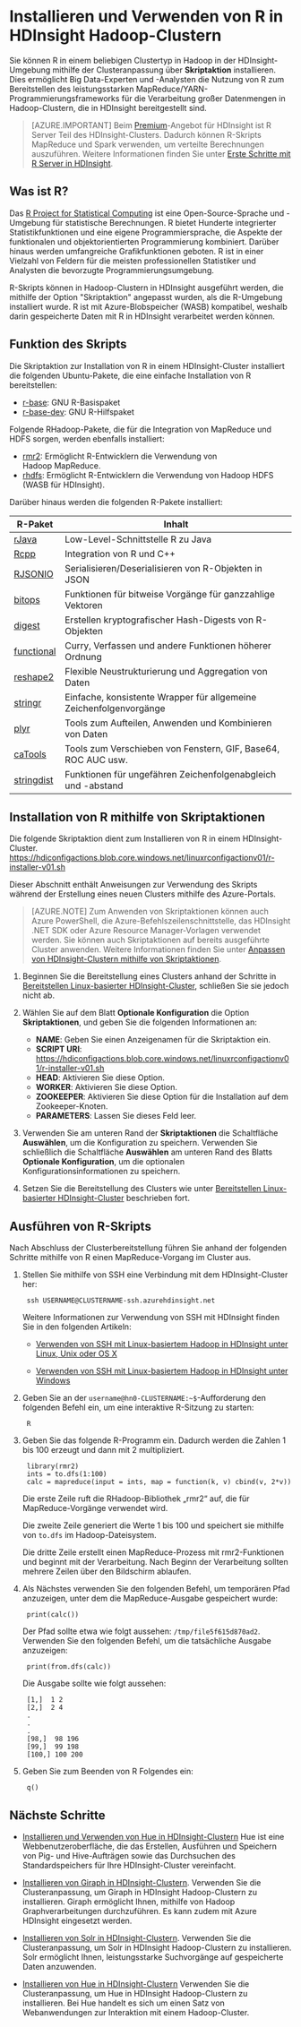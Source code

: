 <properties
	pageTitle="Installieren von R in Linux-basiertem HDInsight | Microsoft Azure"
	description="Erfahren Sie, wie Sie R zum Anpassen Linux-basierter Hadoop-Cluster installieren und verwenden können."
	services="hdinsight"
	documentationCenter=""
	authors="Blackmist"
	manager="jhubbard"
	editor="cgronlun"/>

<tags
	ms.service="hdinsight"
	ms.workload="big-data"
	ms.tgt_pltfrm="na"
	ms.devlang="na"
	ms.topic="article"
	ms.date="09/20/2016"
	ms.author="larryfr"/>

# Installieren und Verwenden von R in HDInsight Hadoop-Clustern

Sie können R in einem beliebigen Clustertyp in Hadoop in der HDInsight-Umgebung mithilfe der Clusteranpassung über **Skriptaktion** installieren. Dies ermöglicht Big Data-Experten und -Analysten die Nutzung von R zum Bereitstellen des leistungsstarken MapReduce/YARN-Programmierungsframeworks für die Verarbeitung großer Datenmengen in Hadoop-Clustern, die in HDInsight bereitgestellt sind.

> [AZURE.IMPORTANT] Beim [Premium](https://azure.microsoft.com/pricing/details/hdinsight/)-Angebot für HDInsight ist R Server Teil des HDInsight-Clusters. Dadurch können R-Skripts MapReduce und Spark verwenden, um verteilte Berechnungen auszuführen. Weitere Informationen finden Sie unter [Erste Schritte mit R Server in HDInsight](hdinsight-hadoop-r-server-get-started.md).


## Was ist R?

Das <a href="http://www.r-project.org/" target="_blank">R Project for Statistical Computing</a> ist eine Open-Source-Sprache und -Umgebung für statistische Berechnungen. R bietet Hunderte integrierter Statistikfunktionen und eine eigene Programmiersprache, die Aspekte der funktionalen und objektorientierten Programmierung kombiniert. Darüber hinaus werden umfangreiche Grafikfunktionen geboten. R ist in einer Vielzahl von Feldern für die meisten professionellen Statistiker und Analysten die bevorzugte Programmierungsumgebung.

R-Skripts können in Hadoop-Clustern in HDInsight ausgeführt werden, die mithilfe der Option "Skriptaktion" angepasst wurden, als die R-Umgebung installiert wurde. R ist mit Azure-Blobspeicher (WASB) kompatibel, weshalb darin gespeicherte Daten mit R in HDInsight verarbeitet werden können.

## Funktion des Skripts

Die Skriptaktion zur Installation von R in einem HDInsight-Cluster installiert die folgenden Ubuntu-Pakete, die eine einfache Installation von R bereitstellen:

* [r-base](http://packages.ubuntu.com/precise/r-base): GNU R-Basispaket
* [r-base-dev](http://packages.ubuntu.com/precise/r-base-dev): GNU R-Hilfspaket

Folgende RHadoop-Pakete, die für die Integration von MapReduce und HDFS sorgen, werden ebenfalls installiert:

* [rmr2](https://github.com/RevolutionAnalytics/rmr2): Ermöglicht R-Entwicklern die Verwendung von Hadoop MapReduce.
* [rhdfs](https://github.com/RevolutionAnalytics/rhdfs): Ermöglicht R-Entwicklern die Verwendung von Hadoop HDFS (WASB für HDInsight).

Darüber hinaus werden die folgenden R-Pakete installiert:

| R-Paket | Inhalt |
| --------- | ---------------- |
| [rJava](https://cran.r-project.org/web/packages/rJava/index.html) | Low-Level-Schnittstelle R zu Java |
| [Rcpp](https://cran.r-project.org/web/packages/Rcpp/index.html) | Integration von R und C++ |
| [RJSONIO](https://cran.r-project.org/web/packages/RJSONIO/index.html) | Serialisieren/Deserialisieren von R-Objekten in JSON |
| [bitops](https://cran.r-project.org/web/packages/bitops/index.html) | Funktionen für bitweise Vorgänge für ganzzahlige Vektoren |
| [digest](https://cran.r-project.org/web/packages/digest/index.html) | Erstellen kryptografischer Hash-Digests von R-Objekten |
| [functional](https://cran.r-project.org/web/packages/functional/index.html) | Curry, Verfassen und andere Funktionen höherer Ordnung |
| [reshape2](https://cran.r-project.org/web/packages/reshape2/index.html) | Flexible Neustrukturierung und Aggregation von Daten |
| [stringr](https://cran.r-project.org/web/packages/stringr/index.html) | Einfache, konsistente Wrapper für allgemeine Zeichenfolgenvorgänge |
| [plyr](https://cran.r-project.org/web/packages/plyr/index.html) | Tools zum Aufteilen, Anwenden und Kombinieren von Daten |
| [caTools](https://cran.r-project.org/web/packages/caTools/index.html) | Tools zum Verschieben von Fenstern, GIF, Base64, ROC AUC usw. |
| [stringdist](https://cran.r-project.org/web/packages/stringdist/index.html) | Funktionen für ungefähren Zeichenfolgenabgleich und -abstand |

## Installation von R mithilfe von Skriptaktionen

Die folgende Skriptaktion dient zum Installieren von R in einem HDInsight-Cluster. https://hdiconfigactions.blob.core.windows.net/linuxrconfigactionv01/r-installer-v01.sh
    
Dieser Abschnitt enthält Anweisungen zur Verwendung des Skripts während der Erstellung eines neuen Clusters mithilfe des Azure-Portals.

> [AZURE.NOTE] Zum Anwenden von Skriptaktionen können auch Azure PowerShell, die Azure-Befehlszeilenschnittstelle, das HDInsight .NET SDK oder Azure Resource Manager-Vorlagen verwendet werden. Sie können auch Skriptaktionen auf bereits ausgeführte Cluster anwenden. Weitere Informationen finden Sie unter [Anpassen von HDInsight-Clustern mithilfe von Skriptaktionen](hdinsight-hadoop-customize-cluster-linux.md).

1. Beginnen Sie die Bereitstellung eines Clusters anhand der Schritte in [Bereitstellen Linux-basierter HDInsight-Cluster](hdinsight-hadoop-provision-linux-clusters.md#portal), schließen Sie sie jedoch nicht ab.

2. Wählen Sie auf dem Blatt **Optionale Konfiguration** die Option **Skriptaktionen**, und geben Sie die folgenden Informationen an:

	* __NAME__: Geben Sie einen Anzeigenamen für die Skriptaktion ein.
	* __SCRIPT URI__: https://hdiconfigactions.blob.core.windows.net/linuxrconfigactionv01/r-installer-v01.sh
	* __HEAD__: Aktivieren Sie diese Option.
	* __WORKER__: Aktivieren Sie diese Option.
	* __ZOOKEEPER__: Aktivieren Sie diese Option für die Installation auf dem Zookeeper-Knoten.
	* __PARAMETERS__: Lassen Sie dieses Feld leer.

3. Verwenden Sie am unteren Rand der **Skriptaktionen** die Schaltfläche **Auswählen**, um die Konfiguration zu speichern. Verwenden Sie schließlich die Schaltfläche **Auswählen** am unteren Rand des Blatts **Optionale Konfiguration**, um die optionalen Konfigurationsinformationen zu speichern.

4. Setzen Sie die Bereitstellung des Clusters wie unter [Bereitstellen Linux-basierter HDInsight-Cluster](hdinsight-hadoop-provision-linux-clusters.md#portal) beschrieben fort.

## Ausführen von R-Skripts

Nach Abschluss der Clusterbereitstellung führen Sie anhand der folgenden Schritte mithilfe von R einen MapReduce-Vorgang im Cluster aus.

1. Stellen Sie mithilfe von SSH eine Verbindung mit dem HDInsight-Cluster her:

		ssh USERNAME@CLUSTERNAME-ssh.azurehdinsight.net

	Weitere Informationen zur Verwendung von SSH mit HDInsight finden Sie in den folgenden Artikeln:

	* [Verwenden von SSH mit Linux-basiertem Hadoop in HDInsight unter Linux, Unix oder OS X](hdinsight-hadoop-linux-use-ssh-unix.md)

	* [Verwenden von SSH mit Linux-basiertem Hadoop in HDInsight unter Windows](hdinsight-hadoop-linux-use-ssh-windows.md)

2. Geben Sie an der `username@hn0-CLUSTERNAME:~$`-Aufforderung den folgenden Befehl ein, um eine interaktive R-Sitzung zu starten:

		R

3. Geben Sie das folgende R-Programm ein. Dadurch werden die Zahlen 1 bis 100 erzeugt und dann mit 2 multipliziert.

		library(rmr2)
		ints = to.dfs(1:100)
		calc = mapreduce(input = ints, map = function(k, v) cbind(v, 2*v))

	Die erste Zeile ruft die RHadoop-Bibliothek „rmr2“ auf, die für MapReduce-Vorgänge verwendet wird.

	Die zweite Zeile generiert die Werte 1 bis 100 und speichert sie mithilfe von `to.dfs` im Hadoop-Dateisystem.

	Die dritte Zeile erstellt einen MapReduce-Prozess mit rmr2-Funktionen und beginnt mit der Verarbeitung. Nach Beginn der Verarbeitung sollten mehrere Zeilen über den Bildschirm ablaufen.

4. Als Nächstes verwenden Sie den folgenden Befehl, um temporären Pfad anzuzeigen, unter dem die MapReduce-Ausgabe gespeichert wurde:

		print(calc())

	Der Pfad sollte etwa wie folgt aussehen: `/tmp/file5f615d870ad2`. Verwenden Sie den folgenden Befehl, um die tatsächliche Ausgabe anzuzeigen:

		print(from.dfs(calc))

	Die Ausgabe sollte wie folgt aussehen:

		[1,]  1 2
		[2,]  2 4
		.
		.
		.
		[98,]  98 196
		[99,]  99 198
		[100,] 100 200

5. Geben Sie zum Beenden von R Folgendes ein:

		q()


## Nächste Schritte

- [Installieren und Verwenden von Hue in HDInsight-Clustern](hdinsight-hadoop-hue-linux.md) Hue ist eine Webbenutzeroberfläche, die das Erstellen, Ausführen und Speichern von Pig- und Hive-Aufträgen sowie das Durchsuchen des Standardspeichers für Ihre HDInsight-Cluster vereinfacht.

- [Installieren von Giraph in HDInsight-Clustern](hdinsight-hadoop-giraph-install.md). Verwenden Sie die Clusteranpassung, um Giraph in HDInsight Hadoop-Clustern zu installieren. Giraph ermöglicht Ihnen, mithilfe von Hadoop Graphverarbeitungen durchzuführen. Es kann zudem mit Azure HDInsight eingesetzt werden.

- [Installieren von Solr in HDInsight-Clustern](hdinsight-hadoop-solr-install.md). Verwenden Sie die Clusteranpassung, um Solr in HDInsight Hadoop-Clustern zu installieren. Solr ermöglicht Ihnen, leistungsstarke Suchvorgänge auf gespeicherte Daten anzuwenden.

- [Installieren von Hue in HDInsight-Clustern](hdinsight-hadoop-hue-linux.md) Verwenden Sie die Clusteranpassung, um Hue in HDInsight Hadoop-Clustern zu installieren. Bei Hue handelt es sich um einen Satz von Webanwendungen zur Interaktion mit einem Hadoop-Cluster.

[hdinsight-cluster-customize]: hdinsight-hadoop-customize-cluster-linux.md

<!---HONumber=AcomDC_0921_2016-->
